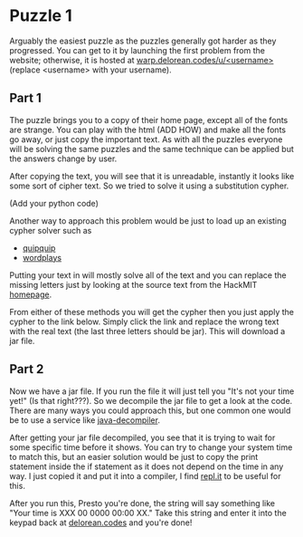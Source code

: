 Puzzle 1
========

Arguably the easiest puzzle as the puzzles generally got harder as they progressed. You can get to it by launching the first problem from the website; otherwise, it is hosted at [warp.delorean.codes/u/\<username>](https://warp.delorean.codes/u/<username>) (replace \<username> with your username).

Part 1
------

The puzzle brings you to a copy of their home page, except all of the fonts are strange. You can play with the html (ADD HOW) and make all the fonts go away, or just copy the important text. As with all the puzzles everyone will be solving the same puzzles and the same technique can be applied but the answers change by user.

After copying the text, you will see that it is unreadable, instantly it looks like some sort of cipher text. So we tried to solve it using a substitution cypher.

(Add your python code)

Another way to approach this problem would be just to load up an existing cypher solver such as

- [quipquip](http://quipqiup.com)
- [wordplays](http://www.wordplays.com/cryptogram)

Putting your text in will mostly solve all of the text and you can replace the missing letters just by looking at the source text from the HackMIT [homepage](https://hackmit.org).

From either of these methods you will get the cypher then you just apply the cypher to the link below. Simply click the link and replace the wrong text with the real text (the last three letters should be jar). This will download a jar file.

Part 2
------

Now we have a jar file. If you run the file it will just tell you "It's not your time yet!" (Is that right???). So we decompile the jar file to get a look at the code. There are many ways you could approach this, but one common one would be to use a service like [java-decompiler](http://jd.benow.ca).

After getting your jar file decompiled, you see that it is trying to wait for some specific time before it shows. You can try to change your system time to match this, but an easier solution would be just to copy the print statement inside the if statement as it does not depend on the time in any way. I just copied it and put it into a compiler, I find [repl.it](repl.it) to be useful for this.

After you run this, Presto you're done, the string will say something like "Your time is XXX 00 0000 00:00 XX." Take this string and enter it into the keypad back at [delorean.codes](https://delorean.codes) and you're done!


